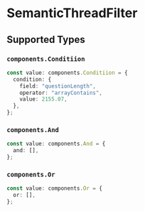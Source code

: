 # SemanticThreadFilter


## Supported Types

### `components.Conditiion`

```typescript
const value: components.Conditiion = {
  condition: {
    field: "questionLength",
    operator: "arrayContains",
    value: 2155.07,
  },
};
```

### `components.And`

```typescript
const value: components.And = {
  and: [],
};
```

### `components.Or`

```typescript
const value: components.Or = {
  or: [],
};
```

